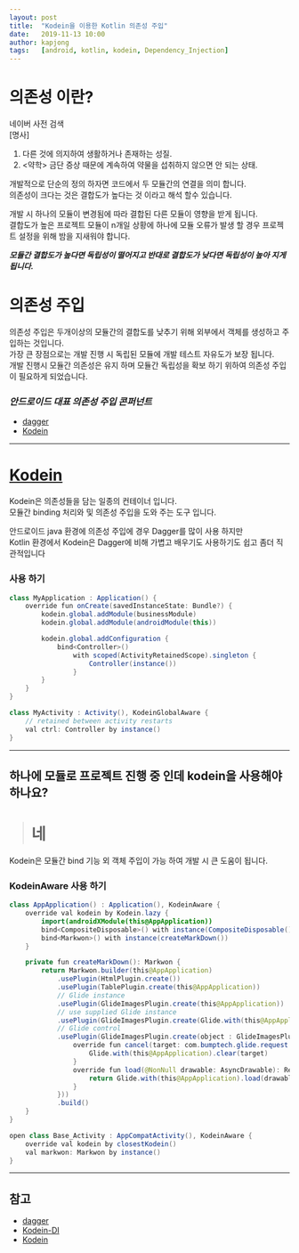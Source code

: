 ```yaml
---
layout: post
title:  "Kodein을 이용한 Kotlin 의존성 주입"
date:   2019-11-13 10:00
author: kapjong
tags:	[android, kotlin, kodein, Dependency_Injection]
---
```


# 의존성 이란?

네이버 사전 검색  
[명사]
1. 다른 것에 의지하여 생활하거나 존재하는 성질.
2. <약학> 금단 증상 때문에 계속하여 약물을 섭취하지 않으면 안 되는 상태.

개발적으로 단순의 정의 하자면 코드에서 두 모듈간의 연결을 의미 합니다.  
의존성이 크다는 것은 결합도가 높다는 것 이라고 해석 할수 있습니다.  

개발 시 하나의 모듈이 변경됨에 따라 결합된 다른 모듈이 영향을 받게 됩니다.  
결합도가 높은 프로젝트 모듈이 n개일 상황에 하나에 모듈 오류가 발생 할 경우 프로젝트 설정을 위해 밤을 지새워야 합니다.  
  
***모듈간 결합도가 높다면 독립성이 떨어지고 반대로 결합도가 낮다면 독립성이 높아 지게 됩니다.***

# 의존성 주입
의존성 주입은 두개이상의 모듈간의 결합도를 낮추기 위해 외부에서 객체를 생성하고 주입하는 것입니다.  
가장 큰 장점으로는 개발 진행 시 독립된 모듈에 개발 테스트 자유도가 보장 됩니다.  
개발 진행시 모듈간 의존성은 유지 하며 모듈간 독립성을 확보 하기 위하여 의존성 주입이 필요하게 되었습니다.

### ***안드로이드 대표 의존성 주입 콘퍼넌트***
- [dagger](https://github.com/square/dagger)  
- [Kodein](https://github.com/Kodein-Framework/Kodein-DI)

---
# [Kodein](https://kodein.org)
Kodein은 의존성들을 담는 일종의 컨테이너 입니다.  
모듈간 binding 처리와 및 의존성 주입을 도와 주는 도구 입니다.
  
안드로이드 java 환경에 의존성 주입에 경우 Dagger를 많이 사용 하지만  
Kotlin 환경에서 Kodein은 Dagger에 비해 가볍고 배우기도 사용하기도 쉽고 좀더 직관적입니다

### 사용 하기
```java
class MyApplication : Application() {
    override fun onCreate(savedInstanceState: Bundle?) {
        kodein.global.addModule(businessModule)
        kodein.global.addModule(androidModule(this))

        kodein.global.addConfiguration {
            bind<Controller>()
                with scoped(ActivityRetainedScope).singleton {
                    Controller(instance())
                }
        }
    }
}

class MyActivity : Activity(), KodeinGlobalAware {
    // retained between activity restarts
    val ctrl: Controller by instance()
}
```

---
## 하나에 모듈로 프로젝트 진행 중 인데 kodein을 사용해야 하나요?
> # 네

Kodein은 모듈간 bind 기능 외 객체 주입이 가능 하여 개발 시 큰 도움이 됩니다.

### KodeinAware 사용 하기
```java
class AppApplication() : Application(), KodeinAware {
    override val kodein by Kodein.lazy {
        import(androidXModule(this@AppApplication))
        bind<CompositeDisposable>() with instance(CompositeDisposable())
        bind<Markwon>() with instance(createMarkDown())
    }

    private fun createMarkDown(): Markwon {
        return Markwon.builder(this@AppApplication)
            .usePlugin(HtmlPlugin.create())
            .usePlugin(TablePlugin.create(this@AppApplication))
            // Glide instance
            .usePlugin(GlideImagesPlugin.create(this@AppApplication))
            // use supplied Glide instance
            .usePlugin(GlideImagesPlugin.create(Glide.with(this@AppApplication)))
            // Glide control
            .usePlugin(GlideImagesPlugin.create(object : GlideImagesPlugin.GlideStore {
                override fun cancel(target: com.bumptech.glide.request.target.Target<*>) {
                    Glide.with(this@AppApplication).clear(target)
                }
                override fun load(@NonNull drawable: AsyncDrawable): RequestBuilder<Drawable> {
                    return Glide.with(this@AppApplication).load(drawable.destination)
                }
            }))
            .build()
    }
}

open class Base_Activity : AppCompatActivity(), KodeinAware {
    override val kodein by closestKodein()
    val markwon: Markwon by instance()
}
```

---
## 참고
 * [dagger](https://github.com/square/dagger)
 * [Kodein-DI](https://github.com/Kodein-Framework/Kodein-DI)
 * [Kodein](https://kodein.org)